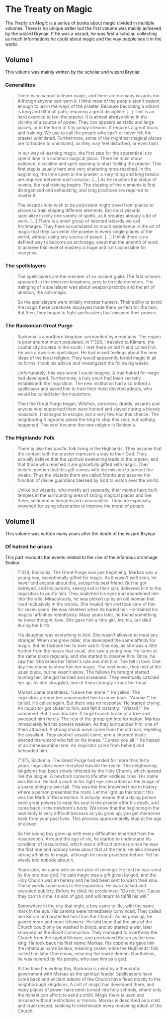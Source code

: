 # The Treaty on Magic
The _Treaty on Magic_ is a series of books about magic divided in multiple volumes. There is no unique writer but the first volume was mainly achieved by the wizard Brynjar. If he was a wizard, he was first a scholar, collecting as much informations he could about magic and the way people see it in the world.



## Volume I
This volume was mainly written by the scholar and wizard Brynjar.

### Generalities
> There is no school to learn magic, and there are no many wizards too. Although anyone can learn it, I think most of the people aren't patient enough to learn the ways of the praeter. Because becoming a wizard is long and difficult path, requiring a great discipline. [...] This is an hard exercice to feel the praeter. It is almost always done in the vicinity of a source of power. They can appears as static and large places, or in the form of tiny jumpy streams. It requires a great focus and training. We use to call the people who can't or never felt the praeter uninitiated. Furthermore, some of the mightiest magical places are forbidden to uninitiated, as they may feel disturbed, or even faint.

> In our way of learning magic, the first step for the apprentice is to spend time in a common magical place. There he must show patience, discipline and spirit opening to start feeling the praeter. This first step is usually hard and very shattering once reached. In the beginning, the time spent in the praeter is very tiring and long breaks are required between each session. [...] As he reaches the status of novice, the real training begins. The shaping of the elements is first disorganized and exhausting, and long practices are required to master it.

> The wizards who wish to be polyvalent might travel from places to places to train shaping different elements. But most wizards specialize in only one variety of spells, as it requires already a lot of work. [...] There is a small group of talented wizards we call Archmages. They have accumulated so much experience in the art of magic that they can enter the praeter in every single places of the world, without using any source of power. [...] I think there is no defined way to become an archmage, exept that the amonth of work to achieve this level of mastery is huge and isn't accessible for everyone.

### The spellslayers
> The spellslayers are the member of an ancient guild. The first schools appeared in the dwarven kingdoms, prey to terrible monsters. The trainging of a spellslayer was about weapon practice and the art of abnition, the anti-magic.

> So the spellslayers were initially monster hunters. Their ability to avoid the magic these creatures displayed made them perfect for the task. But then, they began to fight spellcasters that misused their powers.


### The Rackonian Great Purge
> Rackonia is a northern kingdom surrounded by mountains. The region is poor and not much populated. In 7'328, I traveled to Kilmare, the capital city located in the south. I met there an old friend called Frár. He was a dwarven spellslayer. He had mixed feelings about the new ideas of the local religion. They would apparently forbid magic in all its forms. I took his advice and investigated the following weeks.

> Unfortunately, this was worst I could imagine. A true hatred for magic had developed. Furthermore, a holy court had been secretly established: the Inquisition. The new institution had also bribed a spellslayer and asked him to train their most devoted adepts, who would be called later the inquisitors.

> Then the Great Purge began. Witches, sorcerers, druids, wizards and anyone who supported them were hunted and slayed during a bloody massacre. I managed to escape, but a very few had this chance. The neighboring Kingdoms asked the king to stop this sect, but nothing happened. The sect became the new religion in Rackonia.

### The Highlands' Folk
> There is also this pacific folk living in the Highlands. They assume that the contact with the praeter represent a way to their God. They actually believe that the spiritual awakening leads to the praeter, and that those who reached it are gracefully gifted with magic. Their beliefs mention that this gift comes with the mission to protect the weaks. Thus the wizards there are called Monks and assume the function of divine guardians blessed by God to watch over the world.

> Unlike our wizards, who mostly act seperatly, their monks have built temples in the surrounding area of strong magical places and live there, secluded in hierarchized communities. They are especially knowned for using obspiration to improve the moral of people.

## Volume II
This volume was written many years after the death of the wizard Brynjar

### Of hatred he arises
This part recounts the events related to the rise of the infamous archmage Snákur.

> 7'329, Rackonia. The Great Purge was just beginning. Markas was a young boy, exceptionally gifted for magic. As it wasn't well seen, he never told anyone about this, except his best friend. But he got betrayed, and his parents, seeing evil in their son, delivered him to the inquisitors to purify him. They snatched his eyes and abandoned him into the wild. Miraculously, he was picked up by an old woman that lived reclusively in the woods. She healed him and took care of him for seven years. He was nineteen when he buried her. He trained his magical affinities relentlessly. Many years later, he found something he never thought: love. She gave him a little girl, Arumia, but died during the birth.

> His daughter was everything to him. She wasn't allowed to meet any stranger. When she grew older, she developed the same affinity for magic. But he forbade her to ever use it. One day, as she was a little further from the house that usual, she saw a young boy. He came at the same place regularly, and she started to observe him. Once, he saw her. She broke her father's rule and met him. The fell in love. One day she chose to show him her magic. The next week, they met at the usual place, but he wasn't alone. The fellows he brought started hunting her. She got harmed and screamed. They eventually catched her up. As she struggled, one of them strongly struck her head.

> Markas came breathless. "Leave her alone !" he yelled. The inquisitors around her commanded him to move back. "Arumia !" he called. He called again. But there was no response. He started crying. An inquisitor got closer to him, and felt it instantly: "Wizard !" he screamed. But it was too late. A large branch broke of a tree and sweeped him fiercly. The rest of the group got into formation. Markas immediately felt his powers weaken. As they surrounded him, one of them attacked. A strong shock wave come from the old man, repelling the assailant. Thus another assault came, and a sharped blade pierced the wizard who fell on his knees. "Cursed you all !" he hissed of an immeasurable hate. An inquisitor came from behind and beheaded him.



> 7'375, Rackonia. The Great Purge had ended for more than forty years. Inquisitors were recruited outside the realm. The neighboring kingdoms had been slowly infected by the Holy Church, which spread like the plague. A newborn came to life after endless cries. His name was Keiran. He had a mark in his right eye, described as the image of a snake biting its own tail. This was the first knowned time in history where a person presented the mark. Let me light up this topic: this was the Mark of Resurrection. It actually means that a dying person used great powers to keep his soul in the praeter after his death, and came back in the newborn's body. We know that the beginning in the new body is very difficult because as you grow up, you get memories back from your past lives. This process approximatelly stop at the age of eleven.

> So the young boy grew up with every difficulties inherited from the ressurection. Arround the age of six, he started to understand his condition of ressurected, which was a difficult process since he was the first one and nobody knew about that at the time. He also showed strong affinities to magic, although he never practiced before. Yet he wisely told nobody about it.

> Years later, he came with an evil plan of revenge. He told he was send by the one true god. He said magic was a gift given by god, and the Holy Church was an heresy and he had been sent to wash their sins. These words came soon to the inquisition. He was chased and executed publicly. Before he died, he proclaimed: "Do not fear. Cause they can't kill me. I a son of god, and will return to fulfill his will."

> Somewhere in the city that night, a boy came to life, with the same mark in the eye. His parents were immediately convinced. They called him Keiran and protected him from the Church. As he grew up, he gained more and more followers. He told them that the sins of the Church could only be washed in blood, and so started a war, later knowned as the Blood Communion. They managed to overthrow the Church from the capital Kilmare, and proclaimed Keiran as the new king. He took back his first name: Markas. His opponents gave him the infamous name Snákur, meaning snake, while the Highlands' folk called him later Cheremow, meaning the snake demon. Nontheless, he was revered by his people, who saw him as a god.

> At the time I'm writing this, Rackonia is ruled by a theocratic government with Markas as the spiritual leader. Spellcasters have come back and ancient adepts of the Church have fleed mostly to the neighborough kingdoms. A cult of magic has developed there, and many places of power have been turned into holy schools, where only the richest can afford to send a child. Magic there is used and misused without restrictions or morals. Markas is described as a cold and cruel despot, seeking to exterminate every remaining adept of the Church.
